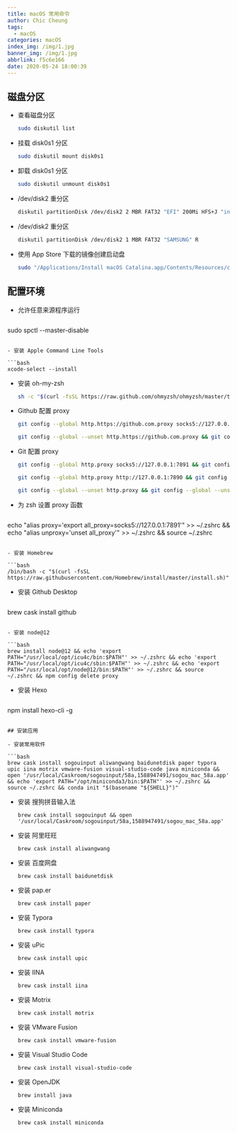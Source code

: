```yaml
---
title: macOS 常用命令
author: Chic Cheung
tags:
  - macOS
categories: macOS
index_img: /img/1.jpg
banner_img: /img/1.jpg
abbrlink: f5c6e166
date: 2020-05-24 18:00:39
---
```


## 磁盘分区

- 查看磁盘分区

  ```bash
  sudo diskutil list
  ```

  

- 挂载 disk0s1 分区

  ```bash
  sudo diskutil mount disk0s1
  ```

  

- 卸载 disk0s1 分区

  ```bash
  sudo diskutil unmount disk0s1
  ```

  

- /dev/disk2 重分区

  ```bash
  diskutil partitionDisk /dev/disk2 2 MBR FAT32 "EFI" 200Mi HFS+J "install_osx" R
  ```

  

- /dev/disk2 重分区

  ```bash
  diskutil partitionDisk /dev/disk2 1 MBR FAT32 "SAMSUNG" R
  ```

  

- 使用 App Store 下载的镜像创建启动盘

  ```bash
  sudo "/Applications/Install macOS Catalina.app/Contents/Resources/createinstallmedia" --volume  /Volumes/install_osx --nointeraction
  ```
  
  



## 配置环境

- 允许任意来源程序运行

  ```bash
sudo spctl --master-disable
  ```

- 安装 Apple Command Line Tools

  ```bash
xcode-select --install
  ```

- 安装 oh-my-zsh

  ```bash
  sh -c "$(curl -fsSL https://raw.github.com/ohmyzsh/ohmyzsh/master/tools/install.sh)"
  ```

- Github 配置 proxy

  ```bash
  git config --global http.https://github.com.proxy socks5://127.0.0.1:7891 && git config --global http.http://github.com.proxy socks5://127.0.0.1:7891
  ```

  ```bash
  git config --global --unset http.https://github.com.proxy && git config --global --unset http.http://github.com.proxy
  ```

- Git 配置 proxy

  ```bash
  git config --global http.proxy socks5://127.0.0.1:7891 && git config --global https.proxy socks5://127.0.0.1:7891
  ```
  
  ```bash
  git config --global http.proxy http://127.0.0.1:7890 && git config --global https.proxy https://127.0.0.1:7890
  ```
  
  ```bash
  git config --global --unset http.proxy && git config --global --unset https.proxy
  ```
  
- 为 zsh 设置 proxy 函数

  ```bash
echo "alias proxy='export all_proxy=socks5://127.0.0.1:7891'" >> ~/.zshrc && echo "alias unproxy='unset all_proxy'" >> ~/.zshrc && source ~/.zshrc
  ```

- 安装 Homebrew

  ```bash
  /bin/bash -c "$(curl -fsSL https://raw.githubusercontent.com/Homebrew/install/master/install.sh)"
  ```

  

- 安装 Github Desktop

  ```bash
brew cask install github
  ```

- 安装 node@12

  ```bash
brew install node@12 && echo 'export PATH="/usr/local/opt/icu4c/bin:$PATH"' >> ~/.zshrc && echo 'export PATH="/usr/local/opt/icu4c/sbin:$PATH"' >> ~/.zshrc && echo 'export PATH="/usr/local/opt/node@12/bin:$PATH"' >> ~/.zshrc && source ~/.zshrc && npm config delete proxy
  ```

- 安装 Hexo

  ```bash
npm install hexo-cli -g
  ```

## 安装应用

- 安装常用软件

  ```bash
brew cask install sogouinput aliwangwang baidunetdisk paper typora upic iina motrix vmware-fusion visual-studio-code java miniconda && open '/usr/local/Caskroom/sogouinput/58a,1588947491/sogou_mac_58a.app' && echo 'export PATH="/opt/miniconda3/bin:$PATH"' >> ~/.zshrc && source ~/.zshrc && conda init "$(basename "${SHELL}")"
  ```

- 安装 搜狗拼音输入法

  `brew cask install sogouinput && open '/usr/local/Caskroom/sogouinput/58a,1588947491/sogou_mac_58a.app'`

  

- 安装 阿里旺旺

  `brew cask install aliwangwang`

  

- 安装 百度网盘

  `brew cask install baidunetdisk`

  

- 安装 pap.er

  `brew cask install paper`

  

- 安装 Typora

  `brew cask install typora`

  

- 安装 uPic

  `brew cask install upic`

  

- 安装 IINA

  `brew cask install iina`

  

- 安装 Motrix

  `brew cask install motrix`

  

- 安装 VMware Fusion

  `brew cask install vmware-fusion`

  

- 安装 Visual Studio Code

  `brew cask install visual-studio-code`

  

- 安装 OpenJDK

  `brew install java`

  

- 安装 Miniconda

  `brew cask install miniconda`

